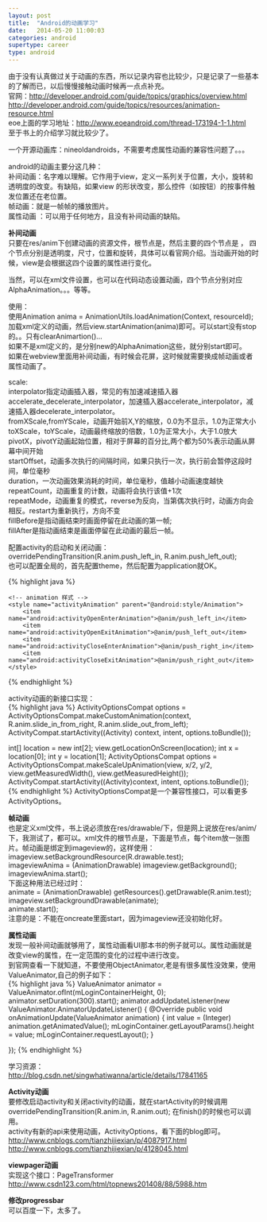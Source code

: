 ```yaml
---
layout: post
title:  "Android的动画学习"
date:   2014-05-20 11:00:03
categories: android
supertype: career
type: android
---
```


由于没有认真做过关于动画的东西，所以记录内容也比较少，只是记录了一些基本的了解而已，以后慢慢接触动画时候再一点点补充。  
官网：http://developer.android.com/guide/topics/graphics/overview.html  
http://developer.android.com/guide/topics/resources/animation-resource.html  
eoe上面的学习地址：http://www.eoeandroid.com/thread-173194-1-1.html  
至于书上的介绍学习就比较少了。

一个开源动画库：nineoldandroids，不需要考虑属性动画的兼容性问题了。。。

android的动画主要分这几种：  
补间动画：名字难以理解。它作用于view，定义一系列关于位置，大小，旋转和透明度的改变。有缺陷，如果view
的形状改变，那么控件（如按钮）的按事件触发位置还在老位置。  
帧动画：就是一帧帧的播放图片。  
属性动画 ：可以用于任何地方，且没有补间动画的缺陷。

**补间动画**  
只要在res/anim下创建动画的资源文件，根节点是<set>，然后主要的四个节点是<alpha><scale> <translate> <rotate>，
四个节点分别是透明度，尺寸，位置和旋转，具体可以看官网介绍。当动画开始的时候，view是会根据这四个设置的属性进行变化。

当然，可以在xml文件设置，也可以在代码动态设置动画，四个节点分别对应AlphaAnimation。。。等等。  

使用：  
使用Animation anima = AnimationUtils.loadAnimation(Context, resourceId);加载xml定义的动画，然后view.startAnimation(anima)即可。可以start没有stop的。。只有clearAnimartion()...    
如果不是xml定义的，是分别new的AlphaAnimation这些，就分别start即可。  
如果在webview里面用补间动画，有时候会花屏，这时候就需要换成帧动画或者属性动画了。  

scale:    
interpolator指定动画插入器，常见的有加速减速插入器accelerate_decelerate_interpolator，加速插入器accelerate_interpolator，减速插入器decelerate_interpolator。  
fromXScale,fromYScale，动画开始前X,Y的缩放，0.0为不显示，1.0为正常大小  
toXScale，toYScale，动画最终缩放的倍数，1.0为正常大小，大于1.0放大  
pivotX，pivotY动画起始位置，相对于屏幕的百分比,两个都为50%表示动画从屏幕中间开始  
startOffset，动画多次执行的间隔时间，如果只执行一次，执行前会暂停这段时间，单位毫秒  
duration，一次动画效果消耗的时间，单位毫秒，值越小动画速度越快   
repeatCount，动画重复的计数，动画将会执行该值+1次  
repeatMode，动画重复的模式，reverse为反向，当第偶次执行时，动画方向会相反。restart为重新执行，方向不变  
fillBefore是指动画结束时画面停留在此动画的第一帧;  
fillAfter是指动画结束是画面停留在此动画的最后一帧。  

配置activity的启动和关闭动画：overridePendingTransition(R.anim.push_left_in, R.anim.push_left_out);  
也可以配置全局的，首先配置theme，然后配置为application就OK。

{% highlight java %}
	<style name="AppTheme" parent="@android:style/Theme.NoTitleBar">  
        <!-- 设置没有标题 -->  
        <item name="android:windowNoTitle">true</item>  
        <!-- 设置activity切换动画 -->  
        <item name="android:windowAnimationStyle">@style/activityAnimation</item>  
    </style>  
    
    <!-- animation 样式 -->  
    <style name="activityAnimation" parent="@android:style/Animation">  
        <item name="android:activityOpenEnterAnimation">@anim/push_left_in</item>  
        <item name="android:activityOpenExitAnimation">@anim/push_left_out</item>
        <item name="android:activityCloseEnterAnimation">@anim/push_right_in</item>
        <item name="android:activityCloseExitAnimation">@anim/push_right_out</item>  
    </style> 
{% endhighlight %}

activity动画的新接口实现：  
{% highlight java %}
ActivityOptionsCompat options = ActivityOptionsCompat.makeCustomAnimation(context,
                R.anim.slide_in_from_right, R.anim.slide_out_from_left);
ActivityCompat.startActivity((Activity) context, intent, options.toBundle());

int[] location = new int[2];
view.getLocationOnScreen(location);
int x = location[0];
int y = location[1];
ActivityOptionsCompat options = ActivityOptionsCompat.makeScaleUpAnimation(view, x/2, y/2, view.getMeasuredWidth(), view.getMeasuredHeight());
ActivityCompat.startActivity((Activity)context, intent, options.toBundle());
{% endhighlight %}
ActivityOptionsCompat是一个兼容性接口，可以看更多ActivityOptions。 


**帧动画**  
也是定义xml文件，书上说必须放在res/drawable/下，但是网上说放在res/anim/下，我测试了，都可以。xml文件的根节点是<animation-list>，下面是<item>节点，每个item放一张图片。帧动画是绑定到imageview的，这样使用：  
imageview.setBackgroundResource(R.drawable.test);    
imageviewAnima = (AnimationDrawable) imageview.getBackground();    
imageviewAnima.start();     
下面这种用法已经过时：  
animate = (AnimationDrawable) getResources().getDrawable(R.anim.test);   
imageview.setBackgroundDrawable(animate);    
animate.start();    
注意的是：不能在oncreate里面start，因为imageview还没初始化好。  

**属性动画**  
发现一般补间动画就够用了，属性动画看UI那本书的例子就可以。属性动画就是改变view的属性，在一定范围的变化的过程中进行改变。    
到官网查看一下就知道，不要使用ObjectAnimator,老是有很多属性没效果，使用ValueAnimator,自己的例子如下：  
{% highlight java %}
ValueAnimator animator = ValueAnimator.ofInt(mLoginContainerHeight, 0);
animator.setDuration(300).start();
animator.addUpdateListener(new ValueAnimator.AnimatorUpdateListener() {
	@Override
	public void onAnimationUpdate(ValueAnimator animation) {
		int value = (Integer) animation.getAnimatedValue();
		mLoginContainer.getLayoutParams().height = value;
		mLoginContainer.requestLayout();
	}

});
{% endhighlight %}

学习资源：  
http://blog.csdn.net/singwhatiwanna/article/details/17841165


**Activity动画**  
要修改启动activity和关闭activity的动画，就在startActivity的时候调用overridePendingTransition(R.anim.in, R.anim.out); 在finish()的时候也可以调用。  
activity有新的api来使用动画，ActivityOptions，看下面的blog即可。  
http://www.cnblogs.com/tianzhijiexian/p/4087917.html  
http://www.cnblogs.com/tianzhijiexian/p/4128045.html


**viewpager动画**  
实现这个接口：PageTransformer  
http://www.csdn123.com/html/topnews201408/88/5988.htm


**修改progressbar**  
可以百度一下，太多了。